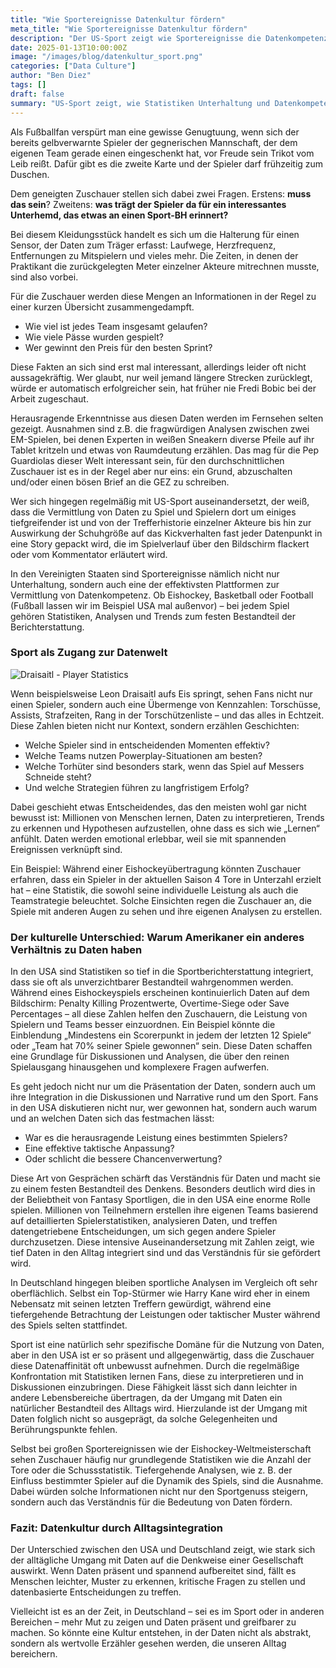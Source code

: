 ```yaml
---
title: "Wie Sportereignisse Datenkultur fördern"
meta_title: "Wie Sportereignisse Datenkultur fördern"
description: "Der US-Sport zeigt wie Sportereignisse die Datenkompetenz fördern und was Europa von US-Statistiken lernen kann."
date: 2025-01-13T10:00:00Z
image: "/images/blog/datenkultur_sport.png"
categories: ["Data Culture"]
author: "Ben Diez"
tags: []
draft: false
summary: "US-Sport zeigt, wie Statistiken Unterhaltung und Datenkompetenz fördern. Während Analysen in Europa oft oberflächlich sind, prägen sie in den USA den Alltag – allgegenwärtig und unbewusst wirksam."
---
```


Als Fußballfan verspürt man eine gewisse Genugtuung, wenn sich der bereits gelbverwarnte Spieler der gegnerischen Mannschaft, der dem eigenen Team gerade einen eingeschenkt hat, vor Freude sein Trikot vom Leib reißt. Dafür gibt es die zweite Karte und der Spieler darf frühzeitig zum Duschen.

Dem geneigten Zuschauer stellen sich dabei zwei Fragen. Erstens: **muss das sein**? Zweitens: **was trägt der Spieler da für ein interessantes Unterhemd, das etwas an einen Sport-BH erinnert?**

Bei diesem Kleidungsstück handelt es sich um die Halterung für einen Sensor, der Daten zum Träger erfasst: Laufwege, Herzfrequenz, Entfernungen zu Mitspielern und vieles mehr. Die Zeiten, in denen der Praktikant die zurückgelegten Meter einzelner Akteure mitrechnen musste, sind also vorbei.

Für die Zuschauer werden diese Mengen an Informationen in der Regel zu einer kurzen Übersicht zusammengedampft. 
- Wie viel ist jedes Team insgesamt gelaufen?
- Wie viele Pässe wurden gespielt?
- Wer gewinnt den Preis für den besten Sprint? 

Diese Fakten an sich sind erst mal interessant, allerdings leider oft nicht aussagekräftig. Wer glaubt, nur weil jemand längere Strecken zurücklegt, würde er automatisch erfolgreicher sein, hat früher nie Fredi Bobic bei der Arbeit zugeschaut.

Herausragende Erkenntnisse aus diesen Daten werden im Fernsehen selten gezeigt. Ausnahmen sind z.B. die fragwürdigen Analysen zwischen zwei EM-Spielen, bei denen Experten in weißen Sneakern diverse Pfeile auf ihr Tablet kritzeln und etwas von Raumdeutung erzählen. Das mag für die Pep Guardiolas dieser Welt interessant sein, für den durchschnittlichen Zuschauer ist es in der Regel aber nur eins: ein Grund, abzuschalten und/oder einen bösen Brief an die GEZ zu schreiben.

Wer sich hingegen regelmäßig mit US-Sport auseinandersetzt, der weiß, dass die Vermittlung von Daten zu Spiel und Spielern dort um einiges tiefgreifender ist und von der Trefferhistorie einzelner Akteure bis hin zur Auswirkung der Schuhgröße auf das Kickverhalten fast jeder Datenpunkt in eine Story gepackt wird, die im Spielverlauf über den Bildschirm flackert oder vom Kommentator erläutert wird.

In den Vereinigten Staaten sind Sportereignisse nämlich nicht nur Unterhaltung, sondern auch eine der effektivsten Plattformen zur Vermittlung von Datenkompetenz. Ob Eishockey, Basketball oder Football (Fußball lassen wir im Beispiel USA mal außenvor) – bei jedem Spiel gehören Statistiken, Analysen und Trends zum festen Bestandteil der Berichterstattung. 

### Sport als Zugang zur Datenwelt

![Draisaitl - Player Statistics](/images/blog/Hockey.jpg)

Wenn beispielsweise Leon Draisaitl aufs Eis springt, sehen Fans nicht nur einen Spieler, sondern auch eine Übermenge von Kennzahlen: Torschüsse, Assists, Strafzeiten, Rang in der Torschützenliste – und das alles in Echtzeit. Diese Zahlen bieten nicht nur Kontext, sondern erzählen Geschichten: 

- Welche Spieler sind in entscheidenden Momenten effektiv?
- Welche Teams nutzen Powerplay-Situationen am besten? 
- Welche Torhüter sind besonders stark, wenn das Spiel auf Messers Schneide steht? 
- Und welche Strategien führen zu langfristigem Erfolg?

Dabei geschieht etwas Entscheidendes, das den meisten wohl gar nicht bewusst ist: Millionen von Menschen lernen, Daten zu interpretieren, Trends zu erkennen und Hypothesen aufzustellen, ohne dass es sich wie „Lernen“ anfühlt. Daten werden emotional erlebbar, weil sie mit spannenden Ereignissen verknüpft sind.

Ein Beispiel: Während einer Eishockeyübertragung könnten Zuschauer erfahren, dass ein Spieler in der aktuellen Saison 4 Tore in Unterzahl erzielt hat – eine Statistik, die sowohl seine individuelle Leistung als auch die Teamstrategie beleuchtet. Solche Einsichten regen die Zuschauer an, die Spiele mit anderen Augen zu sehen und ihre eigenen Analysen zu erstellen.

### Der kulturelle Unterschied: Warum Amerikaner ein anderes Verhältnis zu Daten haben

In den USA sind Statistiken so tief in die Sportberichterstattung integriert, dass sie oft als unverzichtbarer Bestandteil wahrgenommen werden. Während eines Eishockeyspiels erscheinen kontinuierlich Daten auf dem Bildschirm: Penalty Killing Prozentwerte, Overtime-Siege oder Save Percentages – all diese Zahlen helfen den Zuschauern, die Leistung von Spielern und Teams besser einzuordnen. Ein Beispiel könnte die Einblendung „Mindestens ein Scorerpunkt in jedem der letzten 12 Spiele“ oder „Team hat 70% seiner Spiele gewonnen“ sein. Diese Daten schaffen eine Grundlage für Diskussionen und Analysen, die über den reinen Spielausgang hinausgehen und komplexere Fragen aufwerfen.

Es geht jedoch nicht nur um die Präsentation der Daten, sondern auch um ihre Integration in die Diskussionen und Narrative rund um den Sport. Fans in den USA diskutieren nicht nur, wer gewonnen hat, sondern auch warum und an welchen Daten sich das festmachen lässt: 
- War es die herausragende Leistung eines bestimmten Spielers? 
- Eine effektive taktische Anpassung? 
- Oder schlicht die bessere Chancenverwertung? 

Diese Art von Gesprächen schärft das Verständnis für Daten und macht sie zu einem festen Bestandteil des Denkens. Besonders deutlich wird dies in der Beliebtheit von Fantasy Sportligen, die in den USA eine enorme Rolle spielen. Millionen von Teilnehmern erstellen ihre eigenen Teams basierend auf detaillierten Spielerstatistiken, analysieren Daten, und treffen datengetriebene Entscheidungen, um sich gegen andere Spieler durchzusetzen. Diese intensive Auseinandersetzung mit Zahlen zeigt, wie tief Daten in den Alltag integriert sind und das Verständnis für sie gefördert wird.

In Deutschland hingegen bleiben sportliche Analysen im Vergleich oft sehr oberflächlich. Selbst ein Top-Stürmer wie Harry Kane wird eher in einem Nebensatz mit seinen letzten Treffern gewürdigt, während eine tiefergehende Betrachtung der Leistungen oder taktischer Muster während des Spiels selten stattfindet. 

Sport ist eine natürlich sehr spezifische Domäne für die Nutzung von Daten, aber in den USA ist er so präsent und allgegenwärtig, dass die Zuschauer diese Datenaffinität oft unbewusst aufnehmen. Durch die regelmäßige Konfrontation mit Statistiken lernen Fans, diese zu interpretieren und in Diskussionen einzubringen. Diese Fähigkeit lässt sich dann leichter in andere Lebensbereiche übertragen, da der Umgang mit Daten ein natürlicher Bestandteil des Alltags wird. Hierzulande ist der Umgang mit Daten folglich nicht so ausgeprägt, da solche Gelegenheiten und Berührungspunkte fehlen.

Selbst bei großen Sportereignissen wie der Eishockey-Weltmeisterschaft sehen Zuschauer häufig nur grundlegende Statistiken wie die Anzahl der Tore oder die Schussstatistik. Tiefergehende Analysen, wie z. B. der Einfluss bestimmter Spieler auf die Dynamik des Spiels, sind die Ausnahme. Dabei würden solche Informationen nicht nur den Sportgenuss steigern, sondern auch das Verständnis für die Bedeutung von Daten fördern. 

### Fazit: Datenkultur durch Alltagsintegration

Der Unterschied zwischen den USA und Deutschland zeigt, wie stark sich der alltägliche Umgang mit Daten auf die Denkweise einer Gesellschaft auswirkt. Wenn Daten präsent und spannend aufbereitet sind, fällt es Menschen leichter, Muster zu erkennen, kritische Fragen zu stellen und datenbasierte Entscheidungen zu treffen.

Vielleicht ist es an der Zeit, in Deutschland – sei es im Sport oder in anderen Bereichen – mehr Mut zu zeigen und Daten präsent und greifbarer zu machen. So könnte eine Kultur entstehen, in der Daten nicht als abstrakt, sondern als wertvolle Erzähler gesehen werden, die unseren Alltag bereichern.
